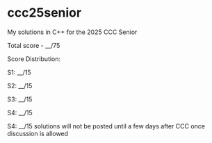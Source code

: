 # ccc25senior
My solutions in C++ for the 2025 CCC Senior

Total score - __/75

Score Distribution:

S1: __/15

S2: __/15

S3: __/15

S4: __/15

S4: __/15
solutions will not be posted until a few days after CCC once discussion is allowed
